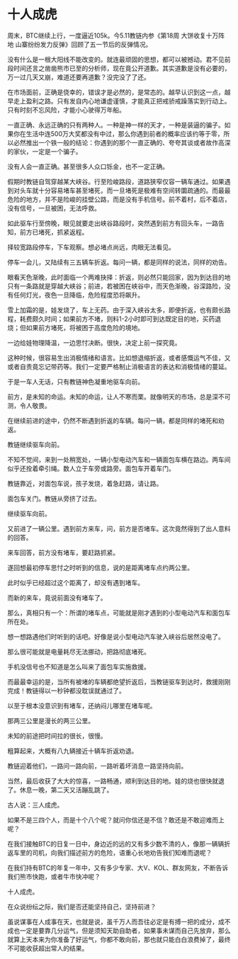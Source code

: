 # 十人成虎

周末，BTC继续上行，一度逼近105k。今5.11教链内参《第18周 大饼收复十万阵地 山寨纷纷发力反弹》回顾了五一节后的反弹情况。

没有什么是一根大阳线不能改变的。就连最顽固的思想，都可以被撼动。君不见前段时间还言之凿凿熊市已至的分析师，现在竟公开道歉。其实道歉是没有必要的，万一过几天又崩，难道还要再道歉？没完没了了还。

在市场面前，正确是侥幸的，错误才是必然的，是常态的。越早认识到这一点，越早走上盈利之路。只有发自内心地谦虚谨慎，才能真正把戒骄戒躁落实到行动上。只有时刻不忘风险，才能小心驶得万年船。

一直正确、永远正确的只有两种人。一种是神一样的天才，一种是装逼的骗子。如果你在生活中连500万大奖都没有中过，那么你遇到前者的概率应该约等于零，所以必然推出一个铁一般的结论：你遇到的那个一直正确的、夸夸其谈或者故作高深的家伙，一定是一个骗子。

没有人会一直正确。甚至很多人众口铄金，也不一定正确。

假期时教链自驾穿越某大峡谷。行至险峻路段，道路狭窄仅容一辆车通过。如果遇到对头车就十分容易堵车甚至堵死，而一旦堵死是极难有空间转圜疏通的。而最最危险的地方，并不是险峻的挂壁公路，而是没有手机信号。前不着村，后不着店，没有信号，一旦被困，无法呼救。

如此驱车行至傍晚，眼见就要走出峡谷路段时，突然遇到前方有回头车，一路告知，前方已堵死，抓紧返程。

择较宽路段停车，下车观察。想必堵点尚远，肉眼无法看见。

停车一会儿，又陆续有三五辆车折返。每问一辆，都是同样的说法，同样的劝告。

眼看天色渐晚，此时面临一个两难抉择：折返，则必然只能回家，因为到达目的地只有一条路就是穿越大峡谷；前进，若被困在峡谷中，而天色渐晚，谷深路险，没有任何灯光，夜色一旦降临，危险程度恐将飙升。

雪上加霜的是，娃发烧了，车上无药。由于深入峡谷太多，即便折返，也有颇长路程，耗费颇久时间；如果前方不堵，则料1-2小时即可到达既定目的地，买药退烧；但如果前方堵死，将被困于高度危险的境地。

一边给娃物理降温，一边思忖决断。很快，决定上前一探究竟。

这种时候，很容易生出消极情绪和语言。比如想退缩折返，或者感慨运气不佳，又或者自责竟忘记带药等。我们一定要严格制止消极语言的表达和消极情绪的蔓延。

于是一车人无话，只有教链神色凝重地驱车向前。

前方，是未知的命运。未知的命运，让人不寒而栗。就像明天的市场，总是深不可测，令人敬畏。

在继续前进的途中，仍然不断遇到折返的车辆。每问一辆，都是同样的堵死和劝返。

教链继续驱车向前。

不知不觉间，来到一处稍宽处，一辆小型电动汽车和一辆面包车横在路边。两车间似乎还拴着牵引绳。数人立于车旁或路旁。面包车开着车门。

教链靠近，对面包车说，孩子发烧，着急赶路，请让路。

面包车关门。教链从旁挤了过去。

继续驱车向前。

又前进了一辆公里。遇到前方来车，问，前方是否堵车。这次竟然得到了出人意料的回答。

来车回答，前方没有堵车，要赶路抓紧。

遂回想最初停车思忖之时听到的信息，说的是距离堵车点约两公里。

此时似乎已经超过这个距离了，却没有遇到堵车。

而新的来车，竟说前面没有堵车了。

那么，真相只有一个：所谓的堵车点，可能就是刚才遇到的小型电动汽车和面包车所在处。

想一想路遇他们时听到的话吧。好像是说小型电动汽车驶入峡谷后居然没电了。

那么很可能就是电量耗尽无法挪动，把路彻底堵死。

手机没信号也不知道是怎么叫来了面包车实施救援。

而最最幸运的是，当所有被堵的车辆都绝望折返后，当教链驱车到达时，救援刚刚完成！教链得以一秒钟都没耽误就通过了。

以至于根本没意识到有堵车，还纳闷儿哪里在堵车呢。

那两三公里是漫长的两三公里。

未知的前途把时间拉的很长，很慢。

粗算起来，大概有八九辆接近十辆车折返劝退。

教链迎着他们，一路问一路向前，一路听着坏消息一路坚持向前。

当然，最后收获了大大的惊喜，一路畅通，顺利到达目的地。娃的烧也很快就退了。休息一晚，第二天又活蹦乱跳了。

古人说：三人成虎。

如果不是三四个人，而是十个八个呢？就问你信还是不信？敢还是不敢迎难而上呢？

在我们接触BTC的日复一日中，身边近的远的又有多少数不清的人，像那一辆辆折返车里的司机，向我们描述前方的危险，语重心长地劝告我们知难而退呢？

在我们持有BTC的年复一年中，又有多少专家、大V、KOL、群友网友，不断告诉我们熊市快跑，或者牛市快冲呢？

十人成虎。

在众说纷纭之际，我们是否还能坚持自己，坚持前进？

虽说谋事在人成事在天，也就是说，虽千万人而吾往必定是有搏一把的成分，成不成也一定是要靠几分运气，但是须知天助自助者，如果事未谋而自己先放弃，那么就算上天本来为你准备了好运气，你都不敢向前，那也就只能白白浪费掉了，最终不可能收获超出常人的结果。
